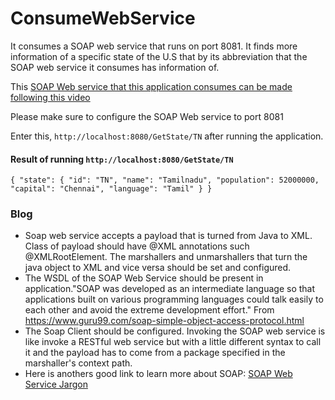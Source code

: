 # ConsumeWebService

It consumes a SOAP web service that runs on port 8081. It finds more information of a specific state of the U.S that by its abbreviation that the SOAP web service it consumes has information of.
<p>This <a href="https://www.youtube.com/watch?v=SiFSNtDAIS0">SOAP Web service that this application consumes can be made following this video</a><p>
<p> Please make sure to configure the SOAP Web service to port 8081</p>


Enter this, `http://localhost:8080/GetState/TN` after running the application.
#### Result of running `http://localhost:8080/GetState/TN`
`{
    "state": {
        "id": "TN",
        "name": "Tamilnadu",
        "population": 52000000,
        "capital": "Chennai",
        "language": "Tamil"
    }
}`

### Blog
- Soap web service accepts a payload that is turned from Java to XML. Class of payload should have @XML annotations such @XMLRootElement. The marshallers and unmarshallers that turn the java object to XML and vice versa should be set and configured. 
- The WSDL of the SOAP Web Service should be present in application."SOAP was developed as an intermediate language so that applications built on various programming languages could talk easily to each other and avoid the extreme development effort."
From <https://www.guru99.com/soap-simple-object-access-protocol.html> 
- The Soap Client should be configured.
 Invoking the SOAP web service is like invoke a RESTful web service but with a little different syntax to call it and the payload has to come from a package specified in the marshaller's context path.
- Here is anothers  good link to learn more about SOAP: <a href="https://www.youtube.com/watch?v=C53G6R5EVys">SOAP Web Service Jargon</a>



